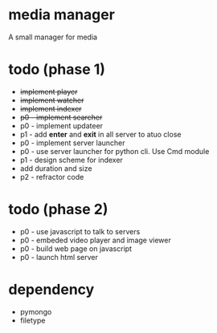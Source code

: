 # media manager
A small manager for media

# todo (phase 1)
* ~~implement player~~
* ~~implement watcher~~
* ~~implement indexer~~
* ~~p0 - implement searcher~~
* p0 - implement updateer 
* p1 - add __enter__ and __exit__ in all server to atuo close
* p0 - implement server launcher
* p0 - use server launcher for python cli. Use Cmd module
* p1 - design scheme for indexer
 *  add duration and size 
* p2 - refractor code

# todo (phase 2)
* p0 - use javascript to talk to servers
* p0 - embeded video player and image viewer
* p0 - build web page on javascript 
* p0 - launch html server

# dependency
* pymongo
* filetype
